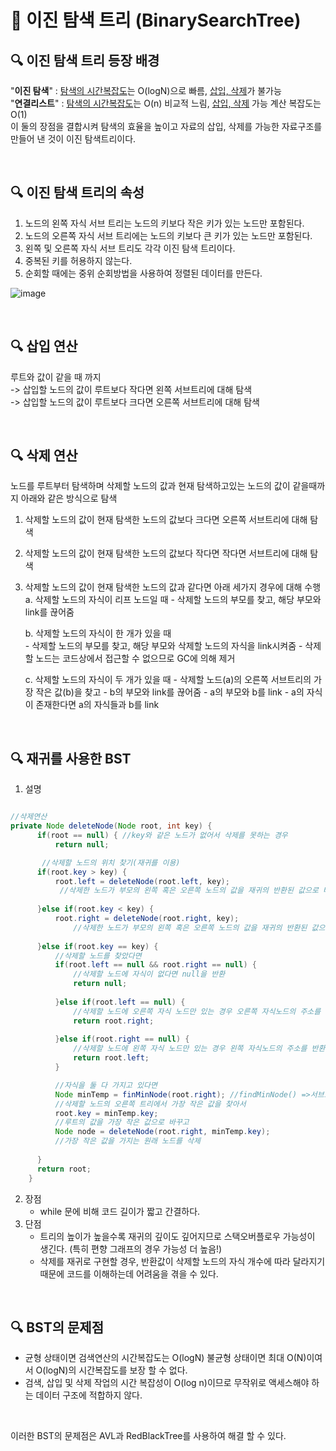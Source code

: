 # 🔖 이진 탐색 트리 (BinarySearchTree)
## 🔍 이진 탐색 트리 등장 배경
 "**이진 탐색**" :  <U>탐색의 시간복잡도</U>는 O(logN)으로 빠름, <U>삽입, 삭제</U>가 불가능  
 "**연결리스트**" : <U>탐색의 시간복잡도</U>는 O(n) 비교적 느림, <U> 삽입, 삭제</U> 가능  계산 복잡도는 O(1)   
 이 둘의 장점을 결합시켜 탐색의 효율을 높이고 자료의 삽입, 삭제를 가능한 자료구조를 만들어 낸 것이 이진 탐색트리이다.

<br/>

## 🔍 이진 탐색 트리의 속성
 1. 노드의 왼쪽 자식 서브 트리는 노드의 키보다 작은 키가 있는 노드만 포함된다.
 2. 노드의 오른쪽 자식 서브 트리에는 노드의 키보다 큰 키가 있는 노드만 포함된다.
 3. 왼쪽 및 오른쪽 자식 서브 트리도 각각 이진 탐색 트리이다.
 4. 중복된 키를 허용하지 않는다.
 5. 순회할 때에는 중위 순회방법을 사용하여 정렬된 데이터를 만든다.  
   
 ![image](https://t1.daumcdn.net/cfile/tistory/99ACAF335989659B19)

<br/>

## 🔍 삽입 연산
루트와 값이 같을 때 까지  
->  삽입할 노드의 값이 루트보다 작다면 왼쪽 서브트리에 대해 탐색  
->  삽입할 노드의 값이 루트보다 크다면 오른쪽 서브트리에 대해 탐색

<br/>

## 🔍 삭제 연산

노드를 루트부터 탐색하며 삭제할 노드의 값과 현재 탐색하고있는 노드의 값이 같을때까지 아래와 같은 방식으로 탐색

1. 삭제할 노드의 값이 현재 탐색한 노드의 값보다 크다면 오른쪽 서브트리에 대해 탐색
2. 삭제할 노드의 값이 현재 탐색한 노드의 값보다 작다면 작다면 서브트리에 대해 탐색

3. 삭제할 노드의 값이 현재 탐색한 노드의 값과 같다면 아래 세가지 경우에 대해 수행
	a. 삭제할 노드의 자식이 리프 노드일 때
		- 삭제할 노드의 부모를 찾고, 해당 부모와 link를 끊어줌
    		
	b. 삭제할 노드의 자식이 한 개가 있을 때  
    		- 삭제할 노드의 부모를 찾고, 해당 부모와 삭제할 노드의 자식을 link시켜줌
		- 삭제할 노드는 코드상에서 접근할 수 없으므로 GC에 의해 제거
		
	c. 삭제할 노드의 자식이 두 개가 있을 때 
    		- 삭제할 노드(a)의 오른쪽 서브트리의 가장 작은 값(b)을 찾고
		- b의 부모와 link를 끊어줌
		- a의 부모와 b를 link
		- a의 자식이 존재한다면 a의 자식들과 b를 link
    
<br/>

## 🔍 재귀를 사용한 BST 
1. 설명  
  ```java
  
  //삭제연산
  private Node deleteNode(Node root, int key) {
	  	if(root == null) { //key와 같은 노드가 없어서 삭제를 못하는 경우
	  		return null;

	     //삭제할 노드의 위치 찾기(재귀를 이용)  
	  	if(root.key > key) { 
	  		root.left = deleteNode(root.left, key);
	  		 //삭제한 노드가 부모의 왼쪽 혹은 오른쪽 노드의 값을 재귀의 반환된 값으로 바꿔준다.
	    
	  	}else if(root.key < key) {
	  		root.right = deleteNode(root.right, key);
	            //삭제한 노드가 부모의 왼쪽 혹은 오른쪽 노드의 값을 재귀의 반환된 값으로 바꿔준다.
	    
	  	}else if(root.key == key) {
	  		//삭제할 노드를 찾았다면 
	  		if(root.left == null && root.right == null) { 
	  			//삭제할 노드에 자식이 없다면 null을 반환
	  			return null;
	      
	  		}else if(root.left == null) { 
	  			//삭제할 노드에 오른쪽 자식 노드만 있는 경우 오른쪽 자식노드의 주소를 반환 
	  			return root.right;
	      
	  		}else if(root.right == null) {
	  			//삭제할 노드에 왼쪽 자식 노드만 있는 경우 왼쪽 자식노드의 주소를 반환 
	  			return root.left;
	  		}

	  		//자식을 둘 다 가지고 있다면
	  		Node minTemp = finMinNode(root.right); //findMinNode() =>서브트리에 가장 값이 작은 노드를 찾아서 반환하는 함수
	  		//삭제할 노드의 오른쪽 트리에서 가장 작은 값을 찾아서
	  		root.key = minTemp.key;
	  		//루트의 값을 가장 작은 값으로 바꾸고
	  		Node node = deleteNode(root.right, minTemp.key);
	  		//가장 작은 값을 가지는 원래 노드를 삭제
	    
	  	}
	  	return root;
	  }
  
  ```
2. 장점  
    - while 문에 비해 코드 길이가 짧고 간결하다.
3. 단점  
   - 트리의 높이가 높을수록 재귀의 깊이도 깊어지므로 스택오버플로우 가능성이 생긴다. (특히 편향 그래프의 경우 가능성 더 높음!)
   - 삭제를 재귀로 구현할 경우, 반환값이 삭제할 노드의 자식 개수에 따라 달라지기 때문에 코드를 이해하는데 어려움을 겪을 수 있다. 
<br/>

## 🔍 BST의 문제점
- 균형 상태이면 검색연산의 시간복잡도는 O(logN) 불균형 상태이면 최대 O(N)이여서 O(logN)의 시간복잡도를 보장 할 수 없다.  
- 검색, 삽입 및 삭제 작업의 시간 복잡성이 O(log n)이므로 무작위로 액세스해야 하는 데이터 구조에 적합하지 않다.  
<br/>

이러한 BST의 문제점은 AVL과 RedBlackTree를 사용하여 해결 할 수 있다.

